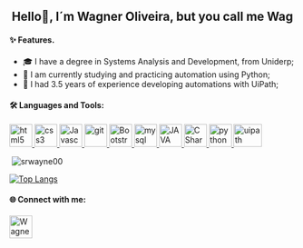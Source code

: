 <h2 align="center">Hello👋, I´m Wagner Oliveira, but you call me Wag</h2>

<h4 align="left">✨ Features.</h4>

- 🎓  I have a degree in Systems Analysis and Development, from Uniderp;
- 🔭 I am currently studying and practicing automation using Python;
- 🤝 I had 3.5 years of experience developing automations with UiPath;

<h4 align="left">🛠️ Languages and Tools:</h4>
<p align="left"> 
  <!--HTML5-->
  <a href="https://www.w3.org/html/" target="_blank"> 
      <img src="https://upload.wikimedia.org/wikipedia/commons/thumb/6/61/HTML5_logo_and_wordmark.svg/200px-HTML5_logo_and_wordmark.svg.png" alt="html5" width="40" height="40"/> 
  </a> 
  
  <!--CSS3-->
  <a href="https://www.w3schools.com/css/" target="_blank"> 
    <img src="https://upload.wikimedia.org/wikipedia/commons/thumb/d/d5/CSS3_logo_and_wordmark.svg/1200px-CSS3_logo_and_wordmark.svg.png" alt="css3" width="40" height="40"/> 
  </a> 
  
  <!--Javascript--><a href="https://www.w3schools.com/js/" target="_blank"> <img src="https://img.icons8.com/color/48/000000/javascript.png" alt="Javascript" width="40" height="40"/> </a>  

  <!--Git--><a href="https://git-scm.com/" target="_blank"> <img src="https://www.vectorlogo.zone/logos/git-scm/git-scm-icon.svg" alt="git" width="40" height="40"/> </a> 
  
  <!--Bootstrap--><a href="https://getbootstrap.com/" target="_blank"> <img src="https://upload.wikimedia.org/wikipedia/commons/thumb/b/b2/Bootstrap_logo.svg/220px-Bootstrap_logo.svg.png" alt="Bootstrap" width="40" height="40"/> </a> 
   
  <!--MySql--><a href="https://www.mysql.com/" target="_blank"> <img src="https://www.logo.wine/a/logo/MySQL/MySQL-Logo.wine.svg" alt="mysql" width="40" height="40"/> </a>
  
  
  <!--JAVA--><a href="https://www.java.com/en/" target="_blank"> <img src="https://www.orafaq.com/wiki/images/thumb/2/21/Java_logo.jpg/300px-Java_logo.jpg" alt="JAVA" width="40" height="40"/> </a>           
  
  
  <!--C#--><a href="https://docs.microsoft.com/pt-br/dotnet/csharp/" target="_blank"> <img src="https://img.icons8.com/color/48/000000/c-plus-plus-logo.png" alt="C Sharp" width="40" height="40"/> </a> 
  
  <!--Python--><a href="https://python.org.br/" target="_blank"> <img src="https://img.icons8.com/color/48/000000/python.png" alt="python" width="40" height="40"/> </a>

  <!--RPA Uipath--><a href="https://www.uipath.com/pt/" target="_blank"> <img src="https://www.guru99.com/images/1/051818_1129_UiPathTutor5.png" alt="uipath" width="50" height="40"/> </a>  </p>

<p>&nbsp;<img align="justify" src="https://github-readme-stats.vercel.app/api?username=srwayne00&show_icons=true&locale=en" alt="srwayne00" /></p>

[![Top Langs](https://github-readme-stats.vercel.app/api/top-langs/?username=srwayne00&layout=compact)](https://github.com/anuraghazra/github-readme-stats)

<h4 align="left"> 🌐 Connect with me:</h4>

<a href="https://www.linkedin.com/in/wagner-anastacio-oliveira/">
  <img src="https://upload.wikimedia.org/wikipedia/commons/thumb/a/aa/LinkedIn_2021.svg/" alt="Wagner Oliveira" width="40" height="40">
</a>


